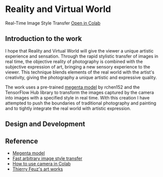 # Reality and Virtual World
Real-Time Image Style Transfer
[Open in Colab](https://colab.research.google.com/drive/1TrY03YGp5YR7jpOlBRLhhGvHfyEpgzaM)

## Introduction to the work
I hope that Reality and Virtual World will give the viewer a unique artistic experience and sensation. Through the rapid stylistic transfer of images in real time, the objective reality of photography is combined with the subjective expression of art, bringing a new sensory experience to the viewer. This technique blends elements of the real world with the artist's creativity, giving the photography a unique artistic and expressive quality.

The work uses a pre-trained [megenta model](https://github.com/magenta/magenta/tree/main/magenta/models/arbitrary_image_stylization) by rchen152 and the TensorFlow Hub library to transform the images captured by the camera into images with a specified style in real time. With this creation I have attempted to push the boundaries of traditional photography and painting and to tightly integrate the real world with artistic expression.

## Design and Development




## Reference
- [Megenta model](https://github.com/magenta/magenta/tree/main/magenta/models/arbitrary_image_stylization) 
- [Fast arbitrary image style transfer](https://tensorflow.google.cn/hub/tutorials/tf2_arbitrary_image_stylization?hl=zh-cn)
- [How to use camera in Colab](https://blog.csdn.net/weixin_42143481/article/details/105771183?ops_request_misc=%257B%2522request%255Fid%2522%253A%2522168681998016800225516119%2522%252C%2522scm%2522%253A%252220140713.130102334..%2522%257D&request_id=168681998016800225516119&biz_id=0&utm_medium=distribute.pc_search_result.none-task-blog-2~all~sobaiduend~default-1-105771183-null-null.142^v88^insert_down38v5,239^v2^insert_chatgpt&utm_term=colab%E6%91%84%E5%83%8F%E5%A4%B4&spm=1018.2226.3001.4187)
- [Thierry Feuz's art works](https://www.thierryfeuz.com/silent-winds/hth545k06wuypp2jrgdobw9cl2z1hy)
